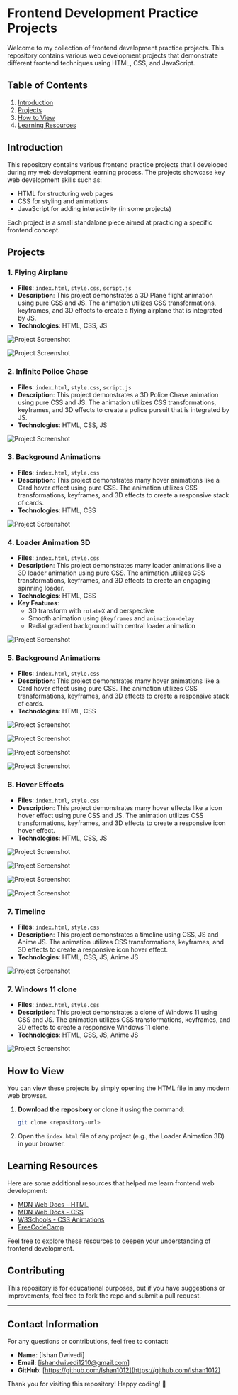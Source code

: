 
# Frontend Development Practice Projects

Welcome to my collection of frontend development practice projects. This repository contains various web development projects that demonstrate different frontend techniques using HTML, CSS, and JavaScript.

## Table of Contents

1. [Introduction](#introduction)
2. [Projects](#projects)
3. [How to View](#how-to-view)
4. [Learning Resources](#learning-resources)

## Introduction

This repository contains various frontend practice projects that I developed during my web development learning process. The projects showcase key web development skills such as:
- HTML for structuring web pages
- CSS for styling and animations
- JavaScript for adding interactivity (in some projects)

Each project is a small standalone piece aimed at practicing a specific frontend concept.

## Projects

### 1. Flying Airplane

- **Files**: `index.html`, `style.css`, `script.js`
- **Description**: This project demonstrates a 3D Plane flight animation using pure CSS and JS. The animation utilizes CSS transformations, keyframes, and 3D effects to create a flying airplane that is integrated by JS.
- **Technologies**: HTML, CSS, JS

![Project Screenshot](_screenshots/Screenshot%202024-10-23%20012548.png)

![Project Screenshot](_screenshots/Screenshot%202024-10-23%20012539.png)

### 2. Infinite Police Chase

- **Files**: `index.html`, `style.css`, `script.js`
- **Description**: This project demonstrates a 3D Police Chase animation using pure CSS and JS. The animation utilizes CSS transformations, keyframes, and 3D effects to create a police pursuit that is integrated by JS.
- **Technologies**: HTML, CSS, JS

![Project Screenshot](_screenshots/Screenshot%202024-10-23%20013131.png)

### 3. Background Animations

- **Files**: `index.html`, `style.css`
- **Description**: This project demonstrates many hover animations like a Card hover effect using pure CSS. The animation utilizes CSS transformations, keyframes, and 3D effects to create a responsive stack of cards.
- **Technologies**: HTML, CSS

![Project Screenshot](_screenshots/Screenshot%202024-10-23%20013653.png)

### 4. Loader Animation 3D

- **Files**: `index.html`, `style.css`
- **Description**: This project demonstrates many loader animations like a 3D loader animation using pure CSS. The animation utilizes CSS transformations, keyframes, and 3D effects to create an engaging spinning loader.
- **Technologies**: HTML, CSS
- **Key Features**:
  - 3D transform with `rotateX` and perspective
  - Smooth animation using `@keyframes` and `animation-delay`
  - Radial gradient background with central loader animation

![Project Screenshot](_screenshots/Screenshot%202024-10-23%20012805.png)

### 5. Background Animations

- **Files**: `index.html`, `style.css`
- **Description**: This project demonstrates many hover animations like a Card hover effect using pure CSS. The animation utilizes CSS transformations, keyframes, and 3D effects to create a responsive stack of cards.
- **Technologies**: HTML, CSS

![Project Screenshot](_screenshots/Screenshot%202024-10-23%20013653.png)

![Project Screenshot](_screenshots/Screenshot%202024-10-23%20013955.png)

![Project Screenshot](_screenshots/Screenshot%202024-10-23%20014031.png)

![Project Screenshot](_screenshots/Screenshot%202024-10-23%20014100.png)

### 6. Hover Effects

- **Files**: `index.html`, `style.css`
- **Description**: This project demonstrates many hover effects like a icon hover effect using pure CSS and JS. The animation utilizes CSS transformations, keyframes, and 3D effects to create a responsive icon hover effect.
- **Technologies**: HTML, CSS, JS

![Project Screenshot](_screenshots/Screenshot%202024-10-23%20014538.png)

![Project Screenshot](_screenshots/Screenshot%202024-10-23%20014615.png)

![Project Screenshot](_screenshots/Screenshot%202024-10-23%20014946.png)

![Project Screenshot](_screenshots/Screenshot%202024-10-23%20015206.png)

### 7. Timeline

- **Files**: `index.html`, `style.css`
- **Description**: This project demonstrates a timeline using CSS, JS and Anime JS. The animation utilizes CSS transformations, keyframes, and 3D effects to create a responsive icon hover effect.
- **Technologies**: HTML, CSS, JS, Anime JS

![Project Screenshot](_screenshots/ScreenRecording2024-10-23015829-ezgif.com-video-to-gif-converter.gif)

### 7. Windows 11 clone

- **Files**: `index.html`, `style.css`
- **Description**: This project demonstrates a clone of Windows 11 using CSS and JS. The animation utilizes CSS transformations, keyframes, and 3D effects to create a responsive Windows 11 clone.
- **Technologies**: HTML, CSS, JS, Anime JS

![Project Screenshot](_screenshots/Screenshot%202024-10-23%20020607.png)

## How to View

You can view these projects by simply opening the HTML file in any modern web browser.

1. **Download the repository** or clone it using the command:
   ```bash
   git clone <repository-url>
   ```
2. Open the `index.html` file of any project (e.g., the Loader Animation 3D) in your browser.

## Learning Resources

Here are some additional resources that helped me learn frontend web development:

- [MDN Web Docs - HTML](https://developer.mozilla.org/en-US/docs/Web/HTML)
- [MDN Web Docs - CSS](https://developer.mozilla.org/en-US/docs/Web/CSS)
- [W3Schools - CSS Animations](https://www.w3schools.com/css/css3_animations.asp)
- [FreeCodeCamp](https://www.freecodecamp.org/learn)

Feel free to explore these resources to deepen your understanding of frontend development.

## Contributing

This repository is for educational purposes, but if you have suggestions or improvements, feel free to fork the repo and submit a pull request.

---

## **Contact Information**

For any questions or contributions, feel free to contact:

- **Name**: [Ishan Dwivedi]
- **Email**: [ishandwivedi1210@gmail.com]
- **GitHub**: [https://github.com/Ishan1012](https://github.com/Ishan1012)

Thank you for visiting this repository! Happy coding! 🚀